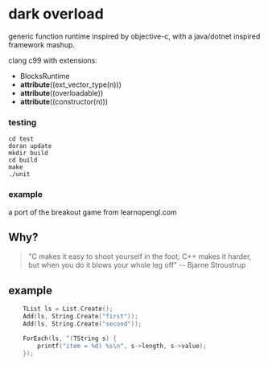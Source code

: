 # dark overload

generic function runtime inspired by objective-c, with a java/dotnet inspired framework mashup.

clang c99 with extensions:
* BlocksRuntime
* __attribute__((ext_vector_type(n)))
* __attribute__((overloadable))
* __attribute__((constructor(n)))


### testing

    cd test
    doran update
    mkdir build
    cd build
    make
    ./unit

### example

a port of the breakout game from learnopengl.com

## Why?
> "C makes it easy to shoot yourself in the foot; C++ makes it harder, but when you do it blows your whole leg off" -- Bjarne Stroustrup


## example

```c
    TList ls = List.Create();
    Add(ls, String.Create("first"));
    Add(ls, String.Create("second"));

    ForEach(ls, ^(TString s) {
        printf("item = %d) %s\n", s->length, s->value);
    });

```